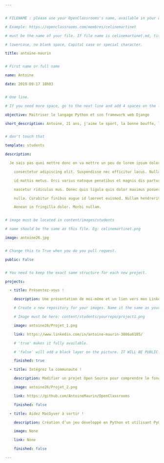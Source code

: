 ```yaml
---


# FILENAME : please use your OpenClassrooms's name, available in your url.

# Example: https://openclassrooms.com/membres/celinemartinet

# must be the name of your file. If file name is celinemartinet.md, title is celinemartinet.

# lowercase, no blank space, Capital case or special character.

title: antoine-maurin


# First name or full name

name: Antoine

date: 2019-09-17 18h03


# One line.

# If you need more space, go to the next line and add 4 spaces on the left, as in 'description'.

objective: Maitriser le langage Python et son framework web Django

short_description: Antoine, 21 ans, j'aime le sport, la bonne bouffe, la psychologie, et les idées novatrices.


# don't touch that

template: students

description:

  Je sais pas quoi mettre donc on va mettre un peu de lorem ipsum dolor sit amet,

	consectetur adipiscing elit. Suspendisse nec efficitur lacus. Nulla eget auctor mi,

	id mattis metus. Orci varius natoque penatibus et magnis dis parturient montes,

	nascetur ridiculus mus. Donec quis ligula quis dolor maximus posuere pharetra ut

	nulla. Curabitur finibus augue id laoreet euismod. Nullam hendrerit iaculis efficitur.

	Aenean in fringilla dolor. Morbi nullam.


# image must be located in content/images/students

# name should be the same as this file. Eg: celinemartinet.png

image: antoine26.jpg


# Change this to True when you do you pull request.

public: False


# You need to keep the exact same structure for each new project.

projects:

  - title: Présentez-vous !

    description: Une présentation de moi-même et un lien vers mon LinkedIn.

    # Create a new repository for your images. Name it the same as your nickname and profile picture.

    # Image must be here: content/students/yourrepo/project1.png

    image: antoine26/Projet_1.png

    link: https://www.linkedin.com/in/antoine-maurin-3886a6185/

    # 'true' makes it fully available.

    # 'false' will add a black layer on the picture. IT WILL BE PUBLIC!

    finished: true

  - title: Intégrez la communauté !

    description: Modifier un projet Open Source pour comprendre le fonctionnement de Git, de Github et des pull requests.

    image: antoine26/Projet_2.png

    link: https://github.com/AntoineMaurin/OpenClassrooms

    finished: false

  - title: Aidez MacGyver à sortir !

    description: Création d’un jeu développé en Python et utilisant PyGame.

    image: None

    link: None

    finished: false

---
```

